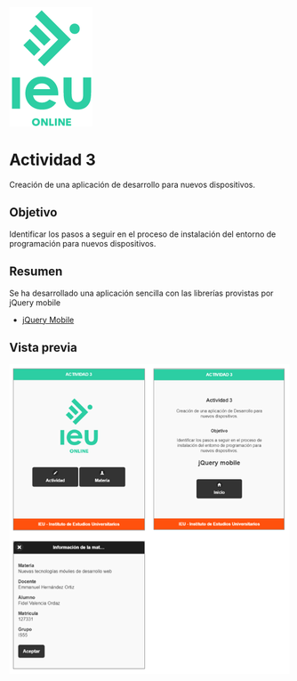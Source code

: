 <img src="https://github.com/fidelvo/jquerymobile/blob/master/img/ieu.png?raw=true">

# Actividad 3

Creación de una aplicación de desarrollo para nuevos dispositivos.

## Objetivo

Identificar los pasos a seguir en el proceso de instalación del entorno de programación para nuevos dispositivos.

## Resumen

Se ha desarrollado una aplicación sencilla con las librerías provistas por jQuery mobile

- [jQuery Mobile](https://jquerymobile.com)

## Vista previa

<img src="https://github.com/fidelvo/jquerymobile/blob/master/img/screenshot.png?raw=true">